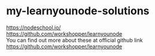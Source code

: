 # my-learnyounode-solutions
https://nodeschool.io/ <br> https://github.com/workshopper/learnyounode <br>
You can find out more about these at official github link https://github.com/workshopper/learnyounode <br> <br>

